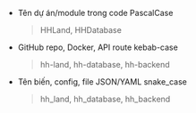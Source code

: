 - Tên dự án/module trong code	PascalCase	
  > HHLand, HHDatabase
- GitHub repo, Docker, API route	kebab-case	
  > hh-land, hh-database, hh-backend
- Tên biến, config, file JSON/YAML	snake_case	
  > hh_land, hh_database, hh_backend